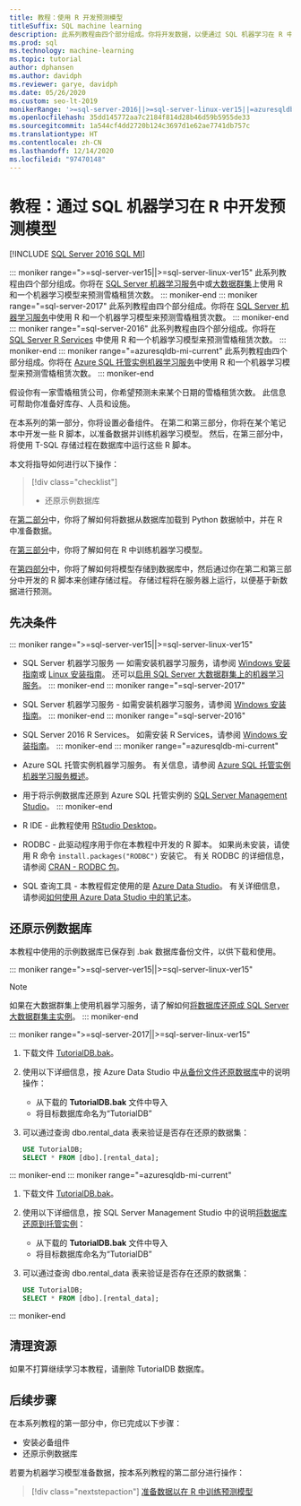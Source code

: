 ```yaml
---
title: 教程：使用 R 开发预测模型
titleSuffix: SQL machine learning
description: 此系列教程由四个部分组成。你将开发数据，以便通过 SQL 机器学习在 R 中训练预测模型。
ms.prod: sql
ms.technology: machine-learning
ms.topic: tutorial
author: dphansen
ms.author: davidph
ms.reviewer: garye, davidph
ms.date: 05/26/2020
ms.custom: seo-lt-2019
monikerRange: '>=sql-server-2016||>=sql-server-linux-ver15||=azuresqldb-mi-current'
ms.openlocfilehash: 35dd145772aa7c2184f814d28b46d59b5955de33
ms.sourcegitcommit: 1a544cf4dd2720b124c3697d1e62ae7741db757c
ms.translationtype: HT
ms.contentlocale: zh-CN
ms.lasthandoff: 12/14/2020
ms.locfileid: "97470148"
---
```

# <a name="tutorial-develop-a-predictive-model-in-r-with-sql-machine-learning"></a>教程：通过 SQL 机器学习在 R 中开发预测模型
[!INCLUDE [SQL Server 2016 SQL MI](../../includes/applies-to-version/sqlserver2016-asdbmi.md)]

::: moniker range=">=sql-server-ver15||>=sql-server-linux-ver15"
此系列教程由四个部分组成。你将在 [SQL Server 机器学习服务](../sql-server-machine-learning-services.md)中或[大数据群集](../../big-data-cluster/machine-learning-services.md)上使用 R 和一个机器学习模型来预测雪橇租赁次数。
::: moniker-end
::: moniker range="=sql-server-2017"
此系列教程由四个部分组成。你将在 [SQL Server 机器学习服务](../sql-server-machine-learning-services.md)中使用 R 和一个机器学习模型来预测雪橇租赁次数。
::: moniker-end
::: moniker range="=sql-server-2016"
此系列教程由四个部分组成。你将在 [SQL Server R Services](../r/sql-server-r-services.md) 中使用 R 和一个机器学习模型来预测雪橇租赁次数。
::: moniker-end
::: moniker range="=azuresqldb-mi-current"
此系列教程由四个部分组成。你将在 [Azure SQL 托管实例机器学习服务](/azure/azure-sql/managed-instance/machine-learning-services-overview)中使用 R 和一个机器学习模型来预测雪橇租赁次数。
::: moniker-end

假设你有一家雪橇租赁公司，你希望预测未来某个日期的雪橇租赁次数。 此信息可帮助你准备好库存、人员和设施。

在本系列的第一部分，你将设置必备组件。 在第二和第三部分，你将在某个笔记本中开发一些 R 脚本，以准备数据并训练机器学习模型。 然后，在第三部分中，将使用 T-SQL 存储过程在数据库中运行这些 R 脚本。

本文将指导如何进行以下操作：

> [!div class="checklist"]
> * 还原示例数据库 

在[第二部分](r-predictive-model-prepare-data.md)中，你将了解如何将数据从数据库加载到 Python 数据帧中，并在 R 中准备数据。

在[第三部分](r-predictive-model-train.md)中，你将了解如何在 R 中训练机器学习模型。

在[第四部分](r-predictive-model-deploy.md)中，你将了解如何将模型存储到数据库中，然后通过你在第二和第三部分中开发的 R 脚本来创建存储过程。 存储过程将在服务器上运行，以便基于新数据进行预测。

## <a name="prerequisites"></a>先决条件

::: moniker range=">=sql-server-ver15||>=sql-server-linux-ver15"
* SQL Server 机器学习服务 — 如需安装机器学习服务，请参阅 [Windows 安装指南](../install/sql-machine-learning-services-windows-install.md)或 [Linux 安装指南](../../linux/sql-server-linux-setup-machine-learning.md?toc=%2Fsql%2Fmachine-learning%2Ftoc.json)。 还可以[启用 SQL Server 大数据群集上的机器学习服务](../../big-data-cluster/machine-learning-services.md)。
::: moniker-end
::: moniker range="=sql-server-2017"
* SQL Server 机器学习服务 - 如需安装机器学习服务，请参阅 [Windows 安装指南](../install/sql-machine-learning-services-windows-install.md)。 
::: moniker-end
::: moniker range="=sql-server-2016"
* SQL Server 2016 R Services。 如需安装 R Services，请参阅 [Windows 安装指南](../install/sql-r-services-windows-install.md)。 
::: moniker-end
::: moniker range="=azuresqldb-mi-current"
* Azure SQL 托管实例机器学习服务。 有关信息，请参阅 [Azure SQL 托管实例机器学习服务概述](/azure/azure-sql/managed-instance/machine-learning-services-overview)。

* 用于将示例数据库还原到 Azure SQL 托管实例的 [SQL Server Management Studio](../../ssms/download-sql-server-management-studio-ssms.md)。
::: moniker-end

* R IDE - 此教程使用 [RStudio Desktop](https://www.rstudio.com/products/rstudio/download/)。

* RODBC - 此驱动程序用于你在本教程中开发的 R 脚本。 如果尚未安装，请使用 R 命令 `install.packages("RODBC")` 安装它。 有关 RODBC 的详细信息，请参阅 [CRAN - RODBC 包](https://CRAN.R-project.org/package=RODBC)。

* SQL 查询工具 - 本教程假定使用的是 [Azure Data Studio](../../azure-data-studio/what-is.md)。 有关详细信息，请参阅[如何使用 Azure Data Studio 中的笔记本](../../azure-data-studio/notebooks/notebooks-guidance.md)。

## <a name="restore-the-sample-database"></a>还原示例数据库

本教程中使用的示例数据库已保存到 .bak 数据库备份文件，以供下载和使用。

::: moniker range=">=sql-server-ver15||>=sql-server-linux-ver15"
> [!NOTE]
> 如果在大数据群集上使用机器学习服务，请了解如何[将数据库还原成 SQL Server 大数据群集主实例](../../big-data-cluster/data-ingestion-restore-database.md)。
::: moniker-end

::: moniker range=">=sql-server-2017||>=sql-server-linux-ver15"
1. 下载文件 [TutorialDB.bak](https://sqlchoice.blob.core.windows.net/sqlchoice/static/TutorialDB.bak)。

1. 使用以下详细信息，按 Azure Data Studio 中[从备份文件还原数据库](../../azure-data-studio/tutorial-backup-restore-sql-server.md#restore-a-database-from-a-backup-file)中的说明操作：

   * 从下载的 **TutorialDB.bak** 文件中导入
   * 将目标数据库命名为“TutorialDB”

1. 可以通过查询 dbo.rental_data 表来验证是否存在还原的数据集：

   ```sql
   USE TutorialDB;
   SELECT * FROM [dbo].[rental_data];
   ```
::: moniker-end
::: moniker range="=azuresqldb-mi-current"
1. 下载文件 [TutorialDB.bak](https://sqlchoice.blob.core.windows.net/sqlchoice/static/TutorialDB.bak)。

1. 使用以下详细信息，按 SQL Server Management Studio 中的说明[将数据库还原到托管实例](/azure/sql-database/sql-database-managed-instance-get-started-restore)：

   * 从下载的 **TutorialDB.bak** 文件中导入
   * 将目标数据库命名为“TutorialDB”

1. 可以通过查询 dbo.rental_data 表来验证是否存在还原的数据集：

   ```sql
   USE TutorialDB;
   SELECT * FROM [dbo].[rental_data];
   ```
::: moniker-end

## <a name="clean-up-resources"></a>清理资源

如果不打算继续学习本教程，请删除 TutorialDB 数据库。
## <a name="next-steps"></a>后续步骤

在本系列教程的第一部分中，你已完成以下步骤：

* 安装必备组件
* 还原示例数据库

若要为机器学习模型准备数据，按本系列教程的第二部分进行操作：

> [!div class="nextstepaction"]
> [准备数据以在 R 中训练预测模型](r-predictive-model-prepare-data.md)
